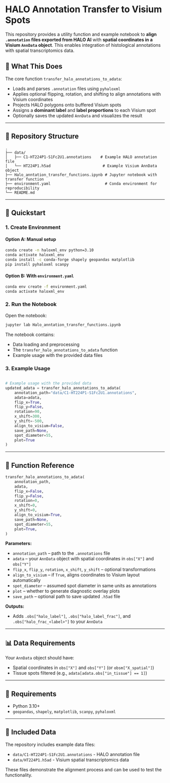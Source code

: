 # HALO Annotation Transfer to Visium Spots

This repository provides a utility function and example notebook to **align `.annotation` files exported from HALO AI** with **spatial coordinates in a Visium `AnnData` object**. This enables integration of histological annotations with spatial transcriptomics data.

## 🧠 What This Does

The core function `transfer_halo_annotations_to_adata`:

* Loads and parses `.annotation` files using `pyhaloxml`
* Applies optional flipping, rotation, and shifting to align annotations with Visium coordinates
* Projects HALO polygons onto buffered Visium spots
* Assigns a **dominant label** and **label proportions** to each Visium spot
* Optionally saves the updated `AnnData` and visualizes the result

---

## 📁 Repository Structure

```
.
├── data/
│   ├── C1-HT224P1-S1Fc2U1.annotations    # Example HALO annotation file
│   └── HT224P1.h5ad                       # Example Visium AnnData object
├── Halo_anntation_transfer_functions.ipynb # Jupyter notebook with transfer function
├── environment.yaml                        # Conda environment for reproducibility
└── README.md
```

---

## 🚀 Quickstart

### 1. Create Environment

#### Option A: Manual setup

```bash
conda create -n haloxml_env python=3.10
conda activate haloxml_env
conda install -c conda-forge shapely geopandas matplotlib
pip install pyhaloxml scanpy
```

#### Option B: With `environment.yaml`

```bash
conda env create -f environment.yaml
conda activate haloxml_env
```

### 2. Run the Notebook

Open the notebook:

```bash
jupyter lab Halo_anntation_transfer_functions.ipynb
```

The notebook contains:
- Data loading and preprocessing
- The `transfer_halo_annotations_to_adata` function
- Example usage with the provided data files

### 3. Example Usage

```python

# Example usage with the provided data
updated_adata = transfer_halo_annotations_to_adata(
    annotation_path="data/C1-HT224P1-S1Fc2U1.annotations",
    adata=adata,
    flip_x=True,
    flip_y=False,
    rotation=90,
    x_shift=300,
    y_shift=-500,
    align_to_visium=False,
    save_path=None,
    spot_diameter=55,
    plot=True
)
```

---

## 🧩 Function Reference

```python
transfer_halo_annotations_to_adata(
    annotation_path,
    adata,
    flip_x=False,
    flip_y=False,
    rotation=0,
    x_shift=0,
    y_shift=0,
    align_to_visium=True,
    save_path=None,
    spot_diameter=55,
    plot=True,
)
```

**Parameters:**

* `annotation_path` – path to the `.annotations` file
* `adata` – your `AnnData` object with spatial coordinates in `obs["X"]` and `obs["Y"]`
* `flip_x`, `flip_y`, `rotation`, `x_shift`, `y_shift` – optional transformations
* `align_to_visium` – if `True`, aligns coordinates to Visium layout automatically
* `spot_diameter` – assumed spot diameter in same units as annotations
* `plot` – whether to generate diagnostic overlay plots
* `save_path` – optional path to save updated `.h5ad` file

**Outputs:**

* Adds `.obs["halo_label"]`, `.obs["halo_label_frac"]`, and `.obs["halo_frac_<label>"]` to your `AnnData`

---

## 📊 Data Requirements

Your `AnnData` object should have:
- Spatial coordinates in `obs["X"]` and `obs["Y"]` (or `obsm["X_spatial"]`)
- Tissue spots filtered (e.g., `adata[adata.obs["in_tissue"] == 1]`)

---

## 🧪 Requirements

* Python 3.10+
* `geopandas`, `shapely`, `matplotlib`, `scanpy`, `pyhaloxml`

---

## 📁 Included Data

The repository includes example data files:
- `data/C1-HT224P1-S1Fc2U1.annotations` - HALO annotation file
- `data/HT224P1.h5ad` - Visium spatial transcriptomics data

These files demonstrate the alignment process and can be used to test the functionality.
